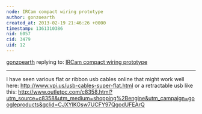 ```yaml
---
node: IRCam compact wiring prototype
author: gonzoearth
created_at: 2013-02-19 21:46:26 +0000
timestamp: 1361310386
nid: 6057
cid: 3479
uid: 12
---
```




[gonzoearth](../profile/gonzoearth) replying to: [IRCam compact wiring prototype](../notes/warren/2-19-2013/ircam-compact-wiring-prototype)

----
I have seen various flat or ribbon usb cables online that might work well here:
http://www.vpi.us/usb-cables-super-flat.html
or a retractable usb like this:
http://www.outletpc.com/c8358.html?utm_source=c8358&utm_medium=shopping%2Bengine&utm_campaign=googleproducts&gclid=CJXYlKOsw7UCFY97QgodUFEArQ